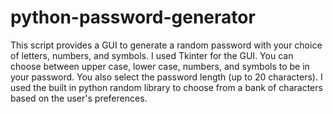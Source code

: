 # python-password-generator
This script provides a GUI to generate a random password with your choice of letters, numbers, and symbols. I used Tkinter for the GUI. You can choose between upper case, lower case, numbers, and symbols to be in your password. You also select the password length (up to 20 characters). I used the built in python random library to choose from a bank of characters based on the user's preferences.
